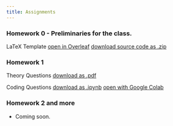 ```yaml
---
title: Assignments
---
```


### Homework 0 - Preliminaries for the class.

LaTeX Template
[open in Overleaf](https://www.overleaf.com/project/63c188b88f14ca3cb3269719)
[download source code as .zip](https://nyu-robot-learning.github.io/robot-intel-class-fl23/assets/files/latex_template_source-0e7df31543ff046158d81b12f470b4f8.zip)

### Homework 1

Theory Questions
[download as .pdf](https://nyu-robot-learning.github.io/robot-intel-class-fl23/assets/files/hw1_theory-69e639924c3c002cadfb5676bb7a3fbe.pdf)

Coding Questions
[download as .ipynb](https://nyu-robot-learning.github.io/robot-intel-class-fl23/assets/files/hw1_coding-f12a4782e2a8f894d5beeca369cfd0d1.ipynb)
[open with Google Colab](https://colab.research.google.com/drive/1uDhvLfXpki161_W-4JZ5v_QphJpy5rQk)

### Homework 2 and more 
- Coming soon.
